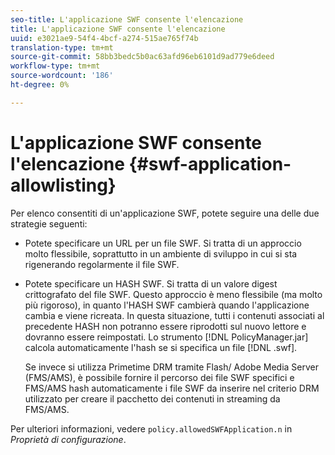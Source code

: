 ```yaml
---
seo-title: L'applicazione SWF consente l'elencazione
title: L'applicazione SWF consente l'elencazione
uuid: e3021ae9-54f4-4bcf-a274-515ae765f74b
translation-type: tm+mt
source-git-commit: 58bb3bedc5b0ac63afd96eb6101d9ad779e6deed
workflow-type: tm+mt
source-wordcount: '186'
ht-degree: 0%

---
```



# L&#39;applicazione SWF consente l&#39;elencazione {#swf-application-allowlisting}

Per  elenco consentiti di un&#39;applicazione SWF, potete seguire una delle due strategie seguenti:

* Potete specificare un URL per un file SWF. Si tratta di un approccio molto flessibile, soprattutto in un ambiente di sviluppo in cui si sta rigenerando regolarmente il file SWF.
* Potete specificare un HASH SWF. Si tratta di un valore digest crittografato del file SWF. Questo approccio è meno flessibile (ma molto più rigoroso), in quanto l&#39;HASH SWF cambierà quando l&#39;applicazione cambia e viene ricreata. In questa situazione, tutti i contenuti associati al precedente HASH non potranno essere riprodotti sul nuovo lettore e dovranno essere reimpostati. Lo strumento [!DNL PolicyManager.jar] calcola automaticamente l&#39;hash se si specifica un file [!DNL .swf].

   Se invece si utilizza Primetime DRM tramite Flash/ Adobe Media Server (FMS/AMS), è possibile fornire il percorso dei file SWF specifici e FMS/AMS hash automaticamente i file SWF da inserire nel criterio DRM utilizzato per creare il pacchetto dei contenuti in streaming da FMS/AMS.

Per ulteriori informazioni, vedere `policy.allowedSWFApplication.n` in *Proprietà di configurazione*.
